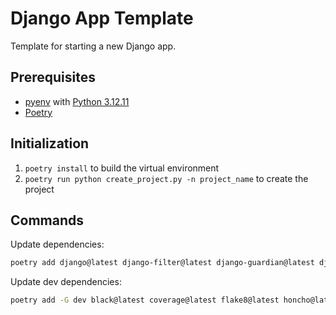 # Django App Template

Template for starting a new Django app.

## Prerequisites

* [pyenv](https://github.com/pyenv/pyenv) with [Python 3.12.11](https://www.python.org/downloads/release/python-31211/)
* [Poetry](https://python-poetry.org/docs/#installation)

## Initialization

1. `poetry install` to build the virtual environment
2. `poetry run python create_project.py -n project_name` to create the project

## Commands

Update dependencies:

```sh
poetry add django@latest django-filter@latest django-guardian@latest django-permissions-policy@latest djangorestframework@latest jinja2@latest markdown@latest "psycopg[binary]@latest" psycopg2@latest pygments@latest pyyaml@latest uritemplate@latest
```

Update dev dependencies:

```sh
poetry add -G dev black@latest coverage@latest flake8@latest honcho@latest ipython@latest mypy@latest pytest@latest
```
